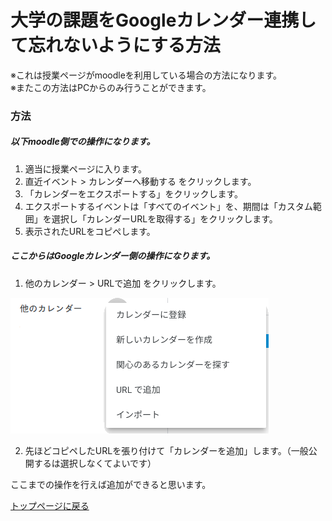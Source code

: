# 大学の課題をGoogleカレンダー連携して忘れないようにする方法

※これは授業ページがmoodleを利用している場合の方法になります。  
※またこの方法はPCからのみ行うことができます。



### 方法

##### 以下moodle側での操作になります。

1. 適当に授業ページに入ります。
2. 直近イベント > カレンダーへ移動する をクリックします。
3. 「カレンダーをエクスポートする」をクリックします。
4. エクスポートするイベントは「すべてのイベント」を、期間は「カスタム範囲」を選択し「カレンダーURLを取得する」をクリックします。
5. 表示されたURLをコピペします。



##### ここからはGoogleカレンダー側の操作になります。

1. 他のカレンダー > URLで追加 をクリックします。

<img src="images/calender_ex.png" alt="">

2. 先ほどコピペしたURLを張り付けて「カレンダーを追加」します。（一般公開するは選択しなくてよいです）



ここまでの操作を行えば追加ができると思います。



[トップページに戻る](index.md)
